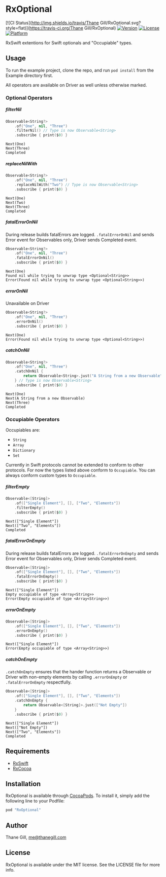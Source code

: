 # RxOptional

[![CI Status](http://img.shields.io/travis/Thane Gill/RxOptional.svg?style=flat)](https://travis-ci.org/Thane Gill/RxOptional)
[![Version](https://img.shields.io/cocoapods/v/RxOptional.svg?style=flat)](http://cocoapods.org/pods/RxOptional)
[![License](https://img.shields.io/cocoapods/l/RxOptional.svg?style=flat)](http://cocoapods.org/pods/RxOptional)
[![Platform](https://img.shields.io/cocoapods/p/RxOptional.svg?style=flat)](http://cocoapods.org/pods/RxOptional)


RxSwift extentions for Swift optionals and "Occupiable" types.

## Usage

To run the example project, clone the repo, and run `pod install` from the Example directory first.

All operators are available on Driver as well unless otherwise marked.

### Optional Operators

##### filterNil
```swift
Observable<String?>
    .of("One", nil, "Three")
    .filterNil() // Type is now Observable<String>
    .subscribe { print($0) }
```
```text
Next(One)
Next(Three)
Completed
```

##### replaceNilWith
```swift
Observable<String?>
    .of("One", nil, "Three")
    .replaceNilWith("Two") // Type is now Observable<String>
    .subscribe { print($0) }
```
```text
Next(One)
Next(Two)
Next(Three)
Completed
```

##### fatalErrorOnNil
During release builds fatalErrors are logged. `.fatalErrorOnNil` and sends Error event
for Observables only, Driver sends Completed event.
```swift
Observable<String?>
    .of("One", nil, "Three")
    .fatalErrorOnNil()
    .subscribe { print($0) }
```
```text
Next(One)
Found nil while trying to unwrap type <Optional<String>>
Error(Found nil while trying to unwrap type <Optional<String>>)
```

##### errorOnNil
Unavailable on Driver
```swift
Observable<String?>
    .of("One", nil, "Three")
    .errorOnNil()
    .subscribe { print($0) }
```
```text
Next(One)
Error(Found nil while trying to unwrap type <Optional<String>>)
```

##### catchOnNil
```swift
Observable<String?>
    .of("One", nil, "Three")
    .catchOnNil {
        return Observable<String>.just("A String from a new Observable")
    } // Type is now Observable<String>
    .subscribe { print($0) }
```
```text
Next(One)
Next(A String from a new Observable)
Next(Three)
Completed
```

### Occupiable Operators

Occupiables are:

- `String`
- `Array`
- `Dictionary`
- `Set`

Currently in Swift protocols cannot be extended to conform to other protocols.
For now the types listed above conform to `Occupiable`. You can always conform
custom types to `Occupiable`.

##### filterEmpty
```swift
Observable<[String]>
    .of(["Single Element"], [], ["Two", "Elements"])
    .filterEmpty()
    .subscribe { print($0) }
```
```text
Next(["Single Element"])
Next(["Two", "Elements"])
Completed
```

##### fatalErrorOnEmpty
During release builds fatalErrors are logged. `.fatalErrorOnEmpty` and sends Error event
for Observables only, Driver sends Completed event.
```swift
Observable<[String]>
    .of(["Single Element"], [], ["Two", "Elements"])
    .fatalErrorOnEmpty()
    .subscribe { print($0) }
```
```text
Next(["Single Element"])
Empty occupiable of type <Array<String>>
Error(Empty occupiable of type <Array<String>>)
```

##### errorOnEmpty
```swift
Observable<[String]>
    .of(["Single Element"], [], ["Two", "Elements"])
    .errorOnEmpty()
    .subscribe { print($0) }
```
```text
Next(["Single Element"])
Error(Empty occupiable of type <Array<String>>)
```

##### catchOnEmpty
`.catchOnEmpty` ensures that the hander function returns a Observable or Driver with
non-empty elements by calling `.errorOnEmpty` or `.fatalErrorOnEmpty`
respectfully.
```swift
Observable<[String]>
    .of(["Single Element"], [], ["Two", "Elements"])
    .catchOnEmpty {
        return Observable<[String]>.just(["Not Empty"])
    }
    .subscribe { print($0) }
```
```text
Next(["Single Element"])
Next(["Not Empty"])
Next(["Two", "Elements"])
Completed
```

## Requirements

- [RxSwift](https://github.com/ReactiveX/RxSwift)
- [RxCocoa](https://github.com/ReactiveX/RxSwift)

## Installation

RxOptional is available through [CocoaPods](http://cocoapods.org). To install
it, simply add the following line to your Podfile:

```ruby
pod "RxOptional"
```

## Author

Thane Gill, me@thanegill.com

## License

RxOptional is available under the MIT license. See the LICENSE file for more info.
